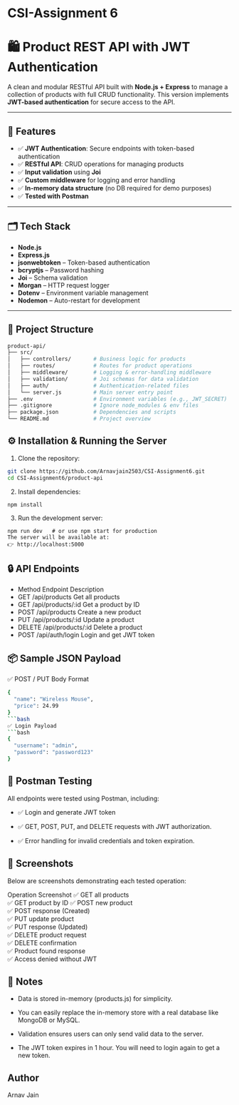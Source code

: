 # CSI-Assignment 6  
# 🛍️ Product REST API with JWT Authentication

A clean and modular RESTful API built with **Node.js + Express** to manage a collection of products with full CRUD functionality. This version implements **JWT-based authentication** for secure access to the API.

---

## 🚀 Features

- ✅ **JWT Authentication**: Secure endpoints with token-based authentication  
- ✅ **RESTful API**: CRUD operations for managing products  
- ✅ **Input validation** using **Joi**  
- ✅ **Custom middleware** for logging and error handling  
- ✅ **In-memory data structure** (no DB required for demo purposes)  
- ✅ **Tested with Postman**

---

## 🗂️ Tech Stack

- **Node.js**  
- **Express.js**  
- **jsonwebtoken** – Token-based authentication  
- **bcryptjs** – Password hashing  
- **Joi** – Schema validation  
- **Morgan** – HTTP request logger  
- **Dotenv** – Environment variable management  
- **Nodemon** – Auto-restart for development

---

## 📁 Project Structure

```bash
product-api/
├── src/
│   ├── controllers/       # Business logic for products
│   ├── routes/            # Routes for product operations
│   ├── middleware/        # Logging & error-handling middleware
│   ├── validation/        # Joi schemas for data validation
│   ├── auth/              # Authentication-related files
│   └── server.js          # Main server entry point
├── .env                   # Environment variables (e.g., JWT_SECRET)
├── .gitignore             # Ignore node_modules & env files
├── package.json           # Dependencies and scripts
└── README.md              # Project overview
```
## ⚙️ Installation & Running the Server
1. Clone the repository:
```bash
git clone https://github.com/Arnavjain2503/CSI-Assignment6.git
cd CSI-Assignment6/product-api
```
2. Install dependencies:
```
npm install
```
3. Run the development server:
```
npm run dev   # or use npm start for production
The server will be available at:
👉 http://localhost:5000
```
## 🔒 API Endpoints
- Method	Endpoint	Description
- GET	/api/products	Get all products
- GET	/api/products/:id	Get a product by ID
- POST	/api/products	Create a new product
- PUT	/api/products/:id	Update a product
- DELETE	/api/products/:id	Delete a product
- POST	/api/auth/login	Login and get JWT token

## 📦 Sample JSON Payload
✅ POST / PUT Body Format
```bash
{
  "name": "Wireless Mouse",
  "price": 24.99
}
```bash
✅ Login Payload
```bash
{
  "username": "admin",
  "password": "password123"
}
```
## 🧪 Postman Testing
All endpoints were tested using Postman, including:

- ✅ Login and generate JWT token

- ✅ GET, POST, PUT, and DELETE requests with JWT authorization.

- ✅ Error handling for invalid credentials and token expiration.

## 📸 Screenshots
Below are screenshots demonstrating each tested operation:

Operation	Screenshot
✅ GET all products	
✅ GET product by ID	
✅ POST new product	
✅ POST response (Created)	
✅ PUT update product	
✅ PUT response (Updated)	
✅ DELETE product request	
✅ DELETE confirmation	
✅ Product found response	
✅ Access denied without JWT	

## 📌 Notes
- Data is stored in-memory (products.js) for simplicity.

- You can easily replace the in-memory store with a real database like MongoDB or MySQL.

- Validation ensures users can only send valid data to the server.

- The JWT token expires in 1 hour. You will need to login again to get a new token.

## Author 
Arnav Jain

